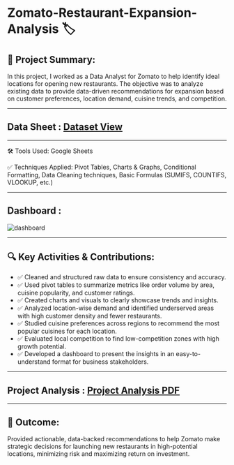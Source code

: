 # Zomato-Restaurant-Expansion-Analysis 🏷️

## 📄 Project Summary: 
In this project, I worked as a Data Analyst for Zomato to help identify ideal locations for opening new restaurants. The objective was to analyze existing data  to provide data-driven recommendations for expansion based on customer preferences, location demand, cuisine trends, and competition.

---
 
## Data Sheet : <a href= "https://github.com/roopsagnik/Zomato-Restaurant-Expansion-Analysis/blob/main/Final_Zomato_Data_sheet.xlsx"> Dataset View </a>

---

🛠️ Tools Used: Google Sheets 

✅ Techniques Applied: Pivot Tables, Charts & Graphs, Conditional Formatting, Data Cleaning techniques, Basic Formulas (SUMIFS, COUNTIFS, VLOOKUP, etc.)

---

## Dashboard :
![dashboard](https://github.com/user-attachments/assets/659d2bc7-04e4-4826-999d-655e4216093c)

---

## 🔍 Key Activities & Contributions:

<ul>
  <li> ✅ Cleaned and structured raw data to ensure consistency and accuracy.</li>
  <li> ✅ Used pivot tables to summarize metrics like order volume by area, cuisine popularity, and customer ratings.</li>
  <li> ✅ Created charts and visuals to clearly showcase trends and insights.</li>
  <li> ✅ Analyzed location-wise demand and identified underserved areas with high customer density and fewer restaurants.</li>
  <li> ✅ Studied cuisine preferences across regions to recommend the most popular cuisines for each location.</li>
  <li> ✅ Evaluated local competition to find low-competition zones with high growth potential.</li>
  <li> ✅ Developed a dashboard to present the insights in an easy-to-understand format for business stakeholders.</li>
</ul>

---

## Project Analysis : <a href="https://github.com/roopsagnik/Zomato-Restaurant-Expansion-Analysis/blob/main/Project%20Analysis.pdf"> Project Analysis PDF </a>

---

## 🎯 Outcome:
Provided actionable, data-backed recommendations to help Zomato make strategic decisions for launching new restaurants in high-potential locations, minimizing risk and maximizing return on investment.
